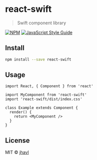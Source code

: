 # react-swift

> Swift component library

[![NPM](https://img.shields.io/npm/v/react-swift.svg)](https://www.npmjs.com/package/react-swift) [![JavaScript Style Guide](https://img.shields.io/badge/code_style-standard-brightgreen.svg)](https://standardjs.com)

## Install

```bash
npm install --save react-swift
```

## Usage

```tsx
import React, { Component } from 'react'

import MyComponent from 'react-swift'
import 'react-swift/dist/index.css'

class Example extends Component {
  render() {
    return <MyComponent />
  }
}
```

## License

MIT © [jhavl](https://github.com/jhavl)
